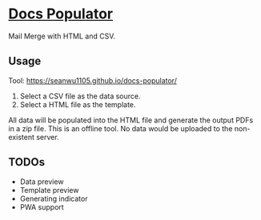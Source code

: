 # [Docs Populator](https://seanwu1105.github.io/docs-populator/)

Mail Merge with HTML and CSV.

## Usage

Tool: https://seanwu1105.github.io/docs-populator/

1. Select a CSV file as the data source.
2. Select a HTML file as the template.

All data will be populated into the HTML file and generate the output PDFs in a
zip file. This is an offline tool. No data would be uploaded to the non-existent
server.

## TODOs

- Data preview
- Template preview
- Generating indicator
- PWA support
